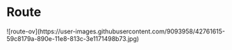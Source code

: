 # Route <Badge text="todo" type="warn" vertical="middle" />
<Todo name="route-ov" />
![route-ov](https://user-images.githubusercontent.com/9093958/42761615-59c8179a-890e-11e8-813c-3e1171498b73.jpg)

<Todo name="route-road" />
